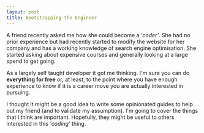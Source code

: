 ```yaml
---
layout: post
title: Bootstrapping the Engineer
---
```


A friend recently asked me how she could become a *'coder'*. She had no prior experience but had recently started to modify the website for her company and has a working knowledge of search engine optimisation. She started asking about expensive courses and generally looking at a large spend to get going.

As a largely self taught developer it got me thinking. I'm sure you can do **everything for free** or, at least, to the point where you have enough experience to know if it is a career move you are actually interested in pursuing.

I thought it might be a good idea to write some opinionated guides to help out my friend (and to validate my assumption). I'm going to cover the things that I think are important. Hopefully, they might be useful to others interested in this *'coding'* thing.
